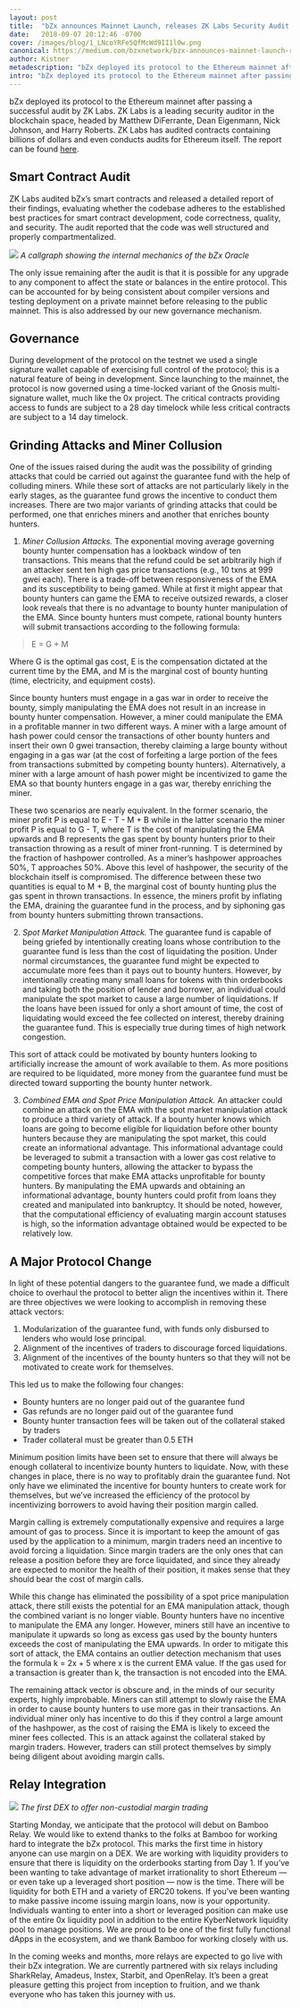 ```yaml
---
layout: post
title:  "bZx announces Mainnet Launch, releases ZK Labs Security Audit, and unveils upcoming Relay Integrations"
date:   2018-09-07 20:12:46 -0700
cover: /images/blog/1_LNcoYRFe5QfMcWd9II1l0w.png
canonical: https://medium.com/bzxnetwork/bzx-announces-mainnet-launch-releases-zk-labs-security-audit-and-unveils-upcoming-relay-a690cc6c7bf1
author: Kistner
metadescription: "bZx deployed its protocol to the Ethereum mainnet after passing a successful audit by ZK Labs."
intro: "bZx deployed its protocol to the Ethereum mainnet after passing a successful audit by ZK Labs."
---
```

bZx deployed its protocol to the Ethereum mainnet after passing a successful audit by ZK Labs. ZK Labs is a leading security auditor in the blockchain space, headed by Matthew DiFerrante, Dean Eigenmann, Nick Johnson, and Harry Roberts. ZK Labs has audited contracts containing billions of dollars and even conducts audits for Ethereum itself. The report can be found [here](https://github.com/mattdf/audits/blob/master/bZx/bzx-audit.pdf).

## Smart Contract Audit

ZK Labs audited bZx’s smart contracts and released a detailed report of their findings, evaluating whether the codebase adheres to the established best practices for smart contract development, code correctness, quality, and security. The audit reported that the code was well structured and properly compartmentalized.

![](/images/blog/1_D3e3qdjZBd7D4NbI5BSmJQ.png)
_A callgraph showing the internal mechanics of the bZx Oracle_

The only issue remaining after the audit is that it is possible for any upgrade to any component to affect the state or balances in the entire protocol. This can be accounted for by being consistent about compiler versions and testing deployment on a private mainnet before releasing to the public mainnet. This is also addressed by our new governance mechanism.

## Governance

During development of the protocol on the testnet we used a single signature wallet capable of exercising full control of the protocol; this is a natural feature of being in development. Since launching to the mainnet, the protocol is now governed using a time-locked variant of the Gnosis multi-signature wallet, much like the 0x project. The critical contracts providing access to funds are subject to a 28 day timelock while less critical contracts are subject to a 14 day timelock.

## Grinding Attacks and Miner Collusion

One of the issues raised during the audit was the possibility of grinding attacks that could be carried out against the guarantee fund with the help of colluding miners. While these sort of attacks are not particularly likely in the early stages, as the guarantee fund grows the incentive to conduct them increases. There are two major variants of grinding attacks that could be performed, one that enriches miners and another that enriches bounty hunters.

1. *Miner Collusion Attacks.* The exponential moving average governing bounty hunter compensation has a lookback window of ten transactions. This means that the refund could be set arbitrarily high if an attacker sent ten high gas price transactions (e.g., 10 txns at 999 gwei each). There is a trade-off between responsiveness of the EMA and its susceptibility to being gamed. While at first it might appear that bounty hunters can game the EMA to receive outsized rewards, a closer look reveals that there is no advantage to bounty hunter manipulation of the EMA. Since bounty hunters must compete, rational bounty hunters will submit transactions according to the following formula:

>E = G + M

Where G is the optimal gas cost, E is the compensation dictated at the current time by the EMA, and M is the marginal cost of bounty hunting (time, electricity, and equipment costs).

Since bounty hunters must engage in a gas war in order to receive the bounty, simply manipulating the EMA does not result in an increase in bounty hunter compensation. However, a miner could manipulate the EMA in a profitable manner in two different ways. A miner with a large amount of hash power could censor the transactions of other bounty hunters and insert their own 0 gwei transaction, thereby claiming a large bounty without engaging in a gas war (at the cost of forfeiting a large portion of the fees from transactions submitted by competing bounty hunters). Alternatively, a miner with a large amount of hash power might be incentivized to game the EMA so that bounty hunters engage in a gas war, thereby enriching the miner.

These two scenarios are nearly equivalent. In the former scenario, the miner profit P is equal to E - T - M + B while in the latter scenario the miner profit P is equal to G - T, where T is the cost of manipulating the EMA upwards and B represents the gas spent by bounty hunters prior to their transaction throwing as a result of miner front-running. T is determined by the fraction of hashpower controlled. As a miner’s hashpower approaches 50%, T approaches 50%. Above this level of hashpower, the security of the blockchain itself is compromised. The difference between these two quantities is equal to M + B, the marginal cost of bounty hunting plus the gas spent in thrown transactions. In essence, the miners profit by inflating the EMA, draining the guarantee fund in the process, and by siphoning gas from bounty hunters submitting thrown transactions.

2. *Spot Market Manipulation Attack.* The guarantee fund is capable of being griefed by intentionally creating loans whose contribution to the guarantee fund is less than the cost of liquidating the position. Under normal circumstances, the guarantee fund might be expected to accumulate more fees than it pays out to bounty hunters. However, by intentionally creating many small loans for tokens with thin orderbooks and taking both the position of lender and borrower, an individual could manipulate the spot market to cause a large number of liquidations. If the loans have been issued for only a short amount of time, the cost of liquidating would exceed the fee collected on interest, thereby draining the guarantee fund. This is especially true during times of high network congestion.

This sort of attack could be motivated by bounty hunters looking to artificially increase the amount of work available to them. As more positions are required to be liquidated, more money from the guarantee fund must be directed toward supporting the bounty hunter network.

3. *Combined EMA and Spot Price Manipulation Attack.* An attacker could combine an attack on the EMA with the spot market manipulation attack to produce a third variety of attack. If a bounty hunter knows which loans are going to become eligible for liquidation before other bounty hunters because they are manipulating the spot market, this could create an informational advantage. This informational advantage could be leveraged to submit a transaction with a lower gas cost relative to competing bounty hunters, allowing the attacker to bypass the competitive forces that make EMA attacks unprofitable for bounty hunters. By manipulating the EMA upwards and obtaining an informational advantage, bounty hunters could profit from loans they created and manipulated into bankruptcy. It should be noted, however, that the computational efficiency of evaluating margin account statuses is high, so the information advantage obtained would be expected to be relatively low.

## A Major Protocol Change

In light of these potential dangers to the guarantee fund, we made a difficult choice to overhaul the protocol to better align the incentives within it. There are three objectives we were looking to accomplish in removing these attack vectors:

1. Modularization of the guarantee fund, with funds only disbursed to lenders who would lose principal.
2. Alignment of the incentives of traders to discourage forced liquidations.
3. Alignment of the incentives of the bounty hunters so that they will not be motivated to create work for themselves.

This led us to make the following four changes:
- Bounty hunters are no longer paid out of the guarantee fund
- Gas refunds are no longer paid out of the guarantee fund
- Bounty hunter transaction fees will be taken out of the collateral staked by traders
- Trader collateral must be greater than 0.5 ETH

Minimum position limits have been set to ensure that there will always be enough collateral to incentivize bounty hunters to liquidate. Now, with these changes in place, there is no way to profitably drain the guarantee fund. Not only have we eliminated the incentive for bounty hunters to create work for themselves, but we’ve increased the efficiency of the protocol by incentivizing borrowers to avoid having their position margin called.

Margin calling is extremely computationally expensive and requires a large amount of gas to process. Since it is important to keep the amount of gas used by the application to a minimum, margin traders need an incentive to avoid forcing a liquidation. Since margin traders are the only ones that can release a position before they are force liquidated, and since they already are expected to monitor the health of their position, it makes sense that they should bear the cost of margin calls.

While this change has eliminated the possibility of a spot price manipulation attack, there still exists the potential for an EMA manipulation attack, though the combined variant is no longer viable. Bounty hunters have no incentive to manipulate the EMA any longer. However, miners still have an incentive to manipulate it upwards so long as excess gas used by the bounty hunters exceeds the cost of manipulating the EMA upwards. In order to mitigate this sort of attack, the EMA contains an outlier detection mechanism that uses the formula k = 2x + 5 where x is the current EMA value. If the gas used for a transaction is greater than k, the transaction is not encoded into the EMA.

The remaining attack vector is obscure and, in the minds of our security experts, highly improbable. Miners can still attempt to slowly raise the EMA in order to cause bounty hunters to use more gas in their transactions. An individual miner only has incentive to do this if they control a large amount of the hashpower, as the cost of raising the EMA is likely to exceed the miner fees collected. This is an attack against the collateral staked by margin traders. However, traders can still protect themselves by simply being diligent about avoiding margin calls.

## Relay Integration

![](/images/blog/0_C-nzRLvTsFSxitb3.png)
_The first DEX to offer non-custodial margin trading_

Starting Monday, we anticipate that the protocol will debut on Bamboo Relay. We would like to extend thanks to the folks at Bamboo for working hard to integrate the bZx protocol. This marks the first time in history anyone can use margin on a DEX. We are working with liquidity providers to ensure that there is liquidity on the orderbooks starting from Day 1. If you’ve been wanting to take advantage of market irrationality to short Ethereum — or even take up a leveraged short position — now is the time. There will be liquidity for both ETH and a variety of ERC20 tokens. If you’ve been wanting to make passive income issuing margin loans, now is your opportunity. Individuals wanting to enter into a short or leveraged position can make use of the entire 0x liquidity pool in addition to the entire KyberNetwork liquidity pool to manage positions. We are proud to be one of the first fully functional dApps in the ecosystem, and we thank Bamboo for working closely with us.

In the coming weeks and months, more relays are expected to go live with their bZx integration. We are currently partnered with six relays including SharkRelay, Amadeus, Instex, Starbit, and OpenRelay. It’s been a great pleasure getting this project from inception to fruition, and we thank everyone who has taken this journey with us.
